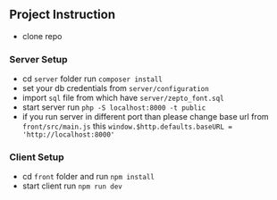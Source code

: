 ## Project Instruction

- clone repo

### Server Setup

- cd `server` folder run `composer install`
- set your db credentials from `server/configuration`
- import `sql` file from which have `server/zepto_font.sql`
- start server run `php -S localhost:8000 -t public`
- if you run server in different port than please change base url from `front/src/main.js` this `window.$http.defaults.baseURL = 'http://localhost:8000'`   

### Client Setup

- cd `front` folder and run `npm install`
- start client run `npm run dev`